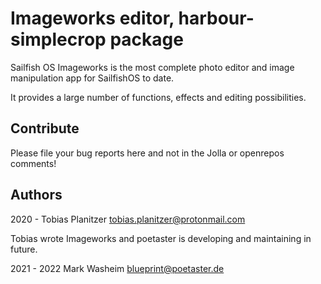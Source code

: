 # Imageworks editor, harbour-simplecrop package

Sailfish OS Imageworks is the most complete photo editor and image manipulation app for SailfishOS to date. 

It provides a large number of functions, effects and editing possibilities.

## Contribute

Please file your bug reports here and not in the Jolla or openrepos comments!

## Authors

2020 - Tobias Planitzer <tobias.planitzer@protonmail.com>

Tobias wrote Imageworks and poetaster is developing and maintaining in future.
 
2021 - 2022 Mark Washeim <blueprint@poetaster.de>


